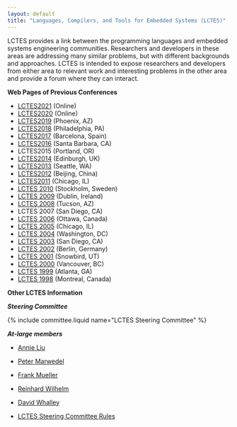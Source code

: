 ```yaml
---
layout: default
title: "Languages, Compilers, and Tools for Embedded Systems (LCTES)"
---
```

LCTES provides a link between the programming languages and
embedded systems engineering communities. Researchers and
developers in these areas are addressing many similar problems, but
with different backgrounds and approaches. LCTES is intended to
expose researchers and developers from either area to relevant work
and interesting problems in the other area and provide a forum
where they can interact.

**Web Pages of Previous Conferences**

- [LCTES2021](https://pldi21.sigplan.org/home/LCTES-2021) (Online)
- [LCTES2020](https://conf.researchr.org/home/LCTES-2020) (Online)
- [LCTES2019](https://conf.researchr.org/home/LCTES-2019) (Phoenix, AZ)
- [LCTES2018](https://conf.researchr.org/track/LCTES-2018/LCTES-2018-papers) (Philadelphia, PA)
- [LCTES2017](https://conf.researchr.org/track/LCTES-2017/LCTES-2017-papers) (Barcelona, Spain)
- [LCTES2016](https://conf.researchr.org/home/LCTES-2016) (Santa Barbara, CA)
- LCTES2015 (Portland, OR)
- [LCTES2014](http://www.ittc.ku.edu/lctes14/) (Edinburgh, UK)
- [LCTES2013](http://www.dcs.gla.ac.uk/conferences/lctes13/) (Seattle, WA)
- [LCTES2012](https://lctes12.cs.purdue.edu/) (Beijing, China)
- [LCTES2011](http://lctes2011.elis.ugent.be/) (Chicago, IL)
- [LCTES 2010](http://www.cs.pitt.edu/lctes2010/) (Stockholm, Sweden)
- [LCTES 2009](http://www.cse.psu.edu/lctes09/) (Dublin, Ireland)
- [LCTES 2008](http://lctes08.flux.utah.edu/) (Tucson, AZ)
- LCTES 2007 (San Diego, CA)
- [LCTES 2006](http://www.elis.ugent.be/lctes2006/) (Ottawa, Canada)
- [LCTES 2005](http://lctes05.snu.ac.kr/) (Chicago, IL)
- [LCTES 2004](http://lctes04.flux.utah.edu/) (Washington, DC)
- [LCTES 2003](http://www.ce.chalmers.se/~pers/LCTES03) (San Diego, CA)
- [LCTES 2002](http://www.edaa.com/lctes-scopes02/) (Berlin, Germany)
- [LCTES 2001](http://redwood.snu.ac.kr/lctes2001/) (Snowbird, UT)
- [LCTES 2000](http://archi.snu.ac.kr/lctes2000/) (Vancouver, BC)
- [LCTES 1999](http://www.cs.indiana.edu/~liu/lctes99/) (Atlanta, GA)
- [LCTES 1998](http://www.informatik.hu-berlin.de/~mueller/lctes98/) (Montreal, Canada)

**Other LCTES Information**

***Steering Committee***
 
{% include committee.liquid name="LCTES Steering Committee" %}

***At-large members***

-   [Annie Liu](http://www.cs.indiana.edu/~liu/)
-   [Peter Marwedel](http://ls12-www.cs.uni-dortmund.de/~marwedel/)
-   [Frank Mueller](http://www.informatik.hu-berlin.de/~mueller/)
-   [Reinhard Wilhelm](http://www.cs.uni-sb.de/RW/users/wilhelm/wilhelm.html)
-   [David Whalley](http://www.cs.fsu.edu/~whalley/)
 
- [LCTES Steering Committee Rules](/Conferences/LCTES/By-laws)
